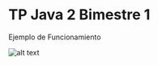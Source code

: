 # TP Java 2 Bimestre 1 

Ejemplo de Funcionamiento

![alt text](https://i.gyazo.com/510f0cb14a4d85a7802c05e2f0553580.gif)

